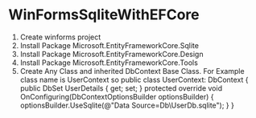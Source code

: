 # WinFormsSqliteWithEFCore
1. Create winforms project
2. Install Package Microsoft.EntityFrameworkCore.Sqlite
3. Install Package Microsoft.EntityFrameworkCore.Design 
4. Install Package Microsoft.EntityFrameworkCore.Tools
5. Create Any Class and inherited DbContext Base Class. For Example  class name is UserContext so 
  public class UserContext: DbContext
  {
      public DbSet<UserDetails> UserDetails { get; set; }
        protected override void OnConfiguring(DbContextOptionsBuilder optionsBuilder)
        {
            optionsBuilder.UseSqlite(@"Data Source=Db\UserDb.sqlite");
        }
  }
